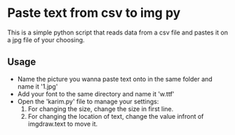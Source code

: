 # Paste text from csv to img py #
This is a simple python script that reads data from a csv file and pastes it on a jpg file of your choosing.



## Usage ##
- Name the picture you wanna paste text onto in the same folder and name it '1.jpg'
- Add your font to the same directory and name it 'w.ttf'
- Open the 'karim.py' file to manage your settings:
    1. For changing the size, change the size in first line.
    2. For changing the location of text, change the value infront of imgdraw.text to move it.
